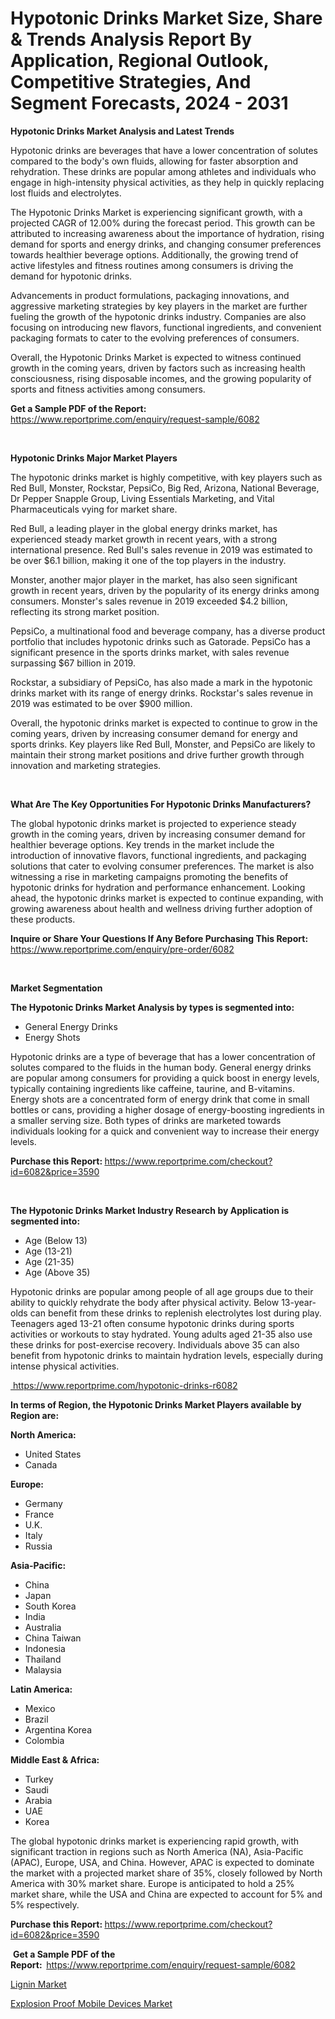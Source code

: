 <p><h1>Hypotonic Drinks Market Size, Share & Trends Analysis Report By Application, Regional Outlook, Competitive Strategies, And Segment Forecasts, 2024 - 2031</h1></p><p><strong>Hypotonic Drinks Market Analysis and Latest Trends</strong></p>
<p><p>Hypotonic drinks are beverages that have a lower concentration of solutes compared to the body's own fluids, allowing for faster absorption and rehydration. These drinks are popular among athletes and individuals who engage in high-intensity physical activities, as they help in quickly replacing lost fluids and electrolytes.</p><p>The Hypotonic Drinks Market is experiencing significant growth, with a projected CAGR of 12.00% during the forecast period. This growth can be attributed to increasing awareness about the importance of hydration, rising demand for sports and energy drinks, and changing consumer preferences towards healthier beverage options. Additionally, the growing trend of active lifestyles and fitness routines among consumers is driving the demand for hypotonic drinks.</p><p>Advancements in product formulations, packaging innovations, and aggressive marketing strategies by key players in the market are further fueling the growth of the hypotonic drinks industry. Companies are also focusing on introducing new flavors, functional ingredients, and convenient packaging formats to cater to the evolving preferences of consumers.</p><p>Overall, the Hypotonic Drinks Market is expected to witness continued growth in the coming years, driven by factors such as increasing health consciousness, rising disposable incomes, and the growing popularity of sports and fitness activities among consumers.</p></p>
<p><strong>Get a Sample PDF of the Report:&nbsp;</strong> <a href="https://www.reportprime.com/enquiry/request-sample/6082">https://www.reportprime.com/enquiry/request-sample/6082</a></p>
<p>&nbsp;</p>
<p><strong>Hypotonic Drinks Major Market Players</strong></p>
<p><p>The hypotonic drinks market is highly competitive, with key players such as Red Bull, Monster, Rockstar, PepsiCo, Big Red, Arizona, National Beverage, Dr Pepper Snapple Group, Living Essentials Marketing, and Vital Pharmaceuticals vying for market share. </p><p>Red Bull, a leading player in the global energy drinks market, has experienced steady market growth in recent years, with a strong international presence. Red Bull's sales revenue in 2019 was estimated to be over $6.1 billion, making it one of the top players in the industry.</p><p>Monster, another major player in the market, has also seen significant growth in recent years, driven by the popularity of its energy drinks among consumers. Monster's sales revenue in 2019 exceeded $4.2 billion, reflecting its strong market position.</p><p>PepsiCo, a multinational food and beverage company, has a diverse product portfolio that includes hypotonic drinks such as Gatorade. PepsiCo has a significant presence in the sports drinks market, with sales revenue surpassing $67 billion in 2019.</p><p>Rockstar, a subsidiary of PepsiCo, has also made a mark in the hypotonic drinks market with its range of energy drinks. Rockstar's sales revenue in 2019 was estimated to be over $900 million.</p><p>Overall, the hypotonic drinks market is expected to continue to grow in the coming years, driven by increasing consumer demand for energy and sports drinks. Key players like Red Bull, Monster, and PepsiCo are likely to maintain their strong market positions and drive further growth through innovation and marketing strategies.</p></p>
<p>&nbsp;</p>
<p><strong>What Are The Key Opportunities For Hypotonic Drinks Manufacturers?</strong></p>
<p><p>The global hypotonic drinks market is projected to experience steady growth in the coming years, driven by increasing consumer demand for healthier beverage options. Key trends in the market include the introduction of innovative flavors, functional ingredients, and packaging solutions that cater to evolving consumer preferences. The market is also witnessing a rise in marketing campaigns promoting the benefits of hypotonic drinks for hydration and performance enhancement. Looking ahead, the hypotonic drinks market is expected to continue expanding, with growing awareness about health and wellness driving further adoption of these products.</p></p>
<p><strong>Inquire or Share Your Questions If Any Before Purchasing This Report:</strong> <a href="https://www.reportprime.com/enquiry/pre-order/6082">https://www.reportprime.com/enquiry/pre-order/6082</a></p>
<p>&nbsp;</p>
<p><strong>Market Segmentation</strong></p>
<p><strong>The Hypotonic Drinks Market Analysis by types is segmented into:</strong></p>
<p><ul><li>General Energy Drinks</li><li>Energy Shots</li></ul></p>
<p><p>Hypotonic drinks are a type of beverage that has a lower concentration of solutes compared to the fluids in the human body. General energy drinks are popular among consumers for providing a quick boost in energy levels, typically containing ingredients like caffeine, taurine, and B-vitamins. Energy shots are a concentrated form of energy drink that come in small bottles or cans, providing a higher dosage of energy-boosting ingredients in a smaller serving size. Both types of drinks are marketed towards individuals looking for a quick and convenient way to increase their energy levels.</p></p>
<p><strong>Purchase this Report:&nbsp;</strong><a href="https://www.reportprime.com/checkout?id=6082&price=3590">https://www.reportprime.com/checkout?id=6082&price=3590</a></p>
<p>&nbsp;</p>
<p><strong>The Hypotonic Drinks Market Industry Research by Application is segmented into:</strong></p>
<p><ul><li>Age (Below 13)</li><li>Age (13-21)</li><li>Age (21-35)</li><li>Age (Above 35)</li></ul></p>
<p><p>Hypotonic drinks are popular among people of all age groups due to their ability to quickly rehydrate the body after physical activity. Below 13-year-olds can benefit from these drinks to replenish electrolytes lost during play. Teenagers aged 13-21 often consume hypotonic drinks during sports activities or workouts to stay hydrated. Young adults aged 21-35 also use these drinks for post-exercise recovery. Individuals above 35 can also benefit from hypotonic drinks to maintain hydration levels, especially during intense physical activities.</p></p>
<p><a href="https://www.reportprime.com/hypotonic-drinks-r6082">&nbsp;https://www.reportprime.com/hypotonic-drinks-r6082</a></p>
<p><strong>In terms of Region, the Hypotonic Drinks Market Players available by Region are:</strong></p>
<p>
    <p> <strong> North America: </strong>
        <ul>
            <li>United States</li>
            <li>Canada</li>
        </ul>
        </p> 
    <p> <strong> Europe: </strong>
        <ul>
            <li>Germany</li>
            <li>France</li>
            <li>U.K.</li>
            <li>Italy</li>
            <li>Russia</li>
        </ul>
        </p> 
    <p> <strong> Asia-Pacific: </strong>
        <ul>
            <li>China</li>
            <li>Japan</li>
            <li>South Korea</li>
            <li>India</li>
            <li>Australia</li>
            <li>China Taiwan</li>
            <li>Indonesia</li>
            <li>Thailand</li>
            <li>Malaysia</li>
        </ul>
        </p> 
    <p> <strong> Latin America: </strong>
        <ul>
            <li>Mexico</li>
            <li>Brazil</li>
            <li>Argentina Korea</li>
            <li>Colombia</li>
        </ul>
        </p> 
    <p> <strong> Middle East & Africa: </strong>
        <ul>
            <li>Turkey</li>
            <li>Saudi</li>
            <li>Arabia</li>
            <li>UAE</li>
            <li>Korea</li>
        </ul>
    </p>
    </p>
<p><p>The global hypotonic drinks market is experiencing rapid growth, with significant traction in regions such as North America (NA), Asia-Pacific (APAC), Europe, USA, and China. However, APAC is expected to dominate the market with a projected market share of 35%, closely followed by North America with 30% market share. Europe is anticipated to hold a 25% market share, while the USA and China are expected to account for 5% and 5% respectively.</p></p>
<p><strong>Purchase this Report: </strong><a href="https://www.reportprime.com/checkout?id=6082&price=3590">https://www.reportprime.com/checkout?id=6082&price=3590</a></p>
<p>&nbsp;<strong>Get a Sample PDF of the Report:&nbsp;&nbsp;</strong><a href="https://www.reportprime.com/enquiry/request-sample/6082">https://www.reportprime.com/enquiry/request-sample/6082</a></p>
<p><strong></strong></p>
<p><p><a href="https://sudsy-motorcycle-bbc.notion.site/Lignin-Market-Size-and-Growth-Market-Segmentation-Regional-and-Country-Breakdowns-and-Market-Tren-4bcdcb73db9443b5a5c673dd4632d5f2">Lignin Market</a></p><p><a href="https://view.publitas.com/reportprime-1/explosion-proof-mobile-devices-market-size-and-growth-market-segmentation-regional-and-country-breakdowns-and-market-trends-for-period-from-2024-2031/">Explosion Proof Mobile Devices Market</a></p></p>